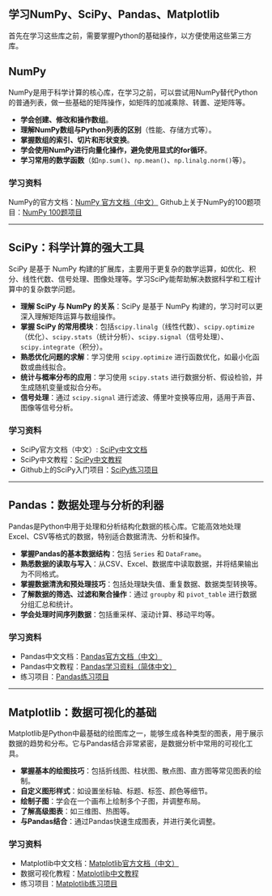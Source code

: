 ## 学习NumPy、SciPy、Pandas、Matplotlib

首先在学习这些库之前，需要掌握Python的基础操作，以方便使用这些第三方库。

## NumPy

NumPy是用于科学计算的核心库，在学习之前，可以尝试用NumPy替代Python的普通列表，做一些基础的矩阵操作，如矩阵的加减乘除、转置、逆矩阵等。

- **学会创建、修改和操作数组**。
- **理解NumPy数组与Python列表的区别**（性能、存储方式等）。
- **掌握数组的索引、切片和形状变换**。
- **学会使用NumPy进行向量化操作，避免使用显式的for循环**。
- **学习常用的数学函数**（如`np.sum()`、`np.mean()`、`np.linalg.norm()`等）。

### 学习资料

NumPy的官方文档：[NumPy 官方文档（中文）](https://www.numpy.org.cn/)
Github上关于NumPy的100题项目：[NumPy 100题项目](https://github.com/rougier/numpy-100)

---

## SciPy：科学计算的强大工具

SciPy 是基于 NumPy 构建的扩展库，主要用于更复杂的数学运算，如优化、积分、线性代数、信号处理、图像处理等。学习SciPy能帮助解决数据科学和工程计算中的复杂数学问题。

- **理解 SciPy 与 NumPy 的关系**：SciPy 是基于 NumPy 构建的，学习时可以更深入理解矩阵运算与数组操作。
- **掌握 SciPy 的常用模块**：包括`scipy.linalg`（线性代数）、`scipy.optimize`（优化）、`scipy.stats`（统计分析）、`scipy.signal`（信号处理）、`scipy.integrate`（积分）。
- **熟悉优化问题的求解**：学习使用 `scipy.optimize` 进行函数优化，如最小化函数或曲线拟合。
- **统计与概率分布的应用**：学习使用 `scipy.stats` 进行数据分析、假设检验，并生成随机变量或拟合分布。
- **信号处理**：通过 `scipy.signal` 进行滤波、傅里叶变换等应用，适用于声音、图像等信号分析。

### 学习资料

- SciPy官方文档（中文）: [SciPy中文文档](https://docs.scipy.org/doc/scipy/reference/index.html)
- SciPy中文教程：[SciPy中文教程](https://scipy-lectures.org/)
- Github上的SciPy入门项目：[SciPy练习项目](https://github.com/scipy/scipy)

---

## Pandas：数据处理与分析的利器

Pandas是Python中用于处理和分析结构化数据的核心库。它能高效地处理Excel、CSV等格式的数据，特别适合数据清洗、分析和操作。

- **掌握Pandas的基本数据结构**：包括 `Series` 和 `DataFrame`。
- **熟悉数据的读取与写入**：从CSV、Excel、数据库中读取数据，并将结果输出为不同格式。
- **掌握数据清洗和预处理技巧**：包括处理缺失值、重复数据、数据类型转换等。
- **了解数据的筛选、过滤和聚合操作**：通过 `groupby` 和 `pivot_table` 进行数据分组汇总和统计。
- **学会处理时间序列数据**：包括重采样、滚动计算、移动平均等。

### 学习资料

- Pandas中文文档：[Pandas官方文档（中文）](https://www.pypandas.cn/)
- Pandas中文教程：[Pandas学习资料（简体中文）](https://github.com/peiss/Pandas-Tutorial)
- 练习项目：[Pandas练习项目](https://github.com/guipsamora/pandas_exercises)

---

## Matplotlib：数据可视化的基础

Matplotlib是Python中最基础的绘图库之一，能够生成各种类型的图表，用于展示数据的趋势和分布。它与Pandas结合非常紧密，是数据分析中常用的可视化工具。

- **掌握基本的绘图技巧**：包括折线图、柱状图、散点图、直方图等常见图表的绘制。
- **自定义图形样式**：如设置坐标轴、标题、标签、颜色等细节。
- **绘制子图**：学会在一个画布上绘制多个子图，并调整布局。
- **了解高级图表**：如三维图、热图等。
- **与Pandas结合**：通过Pandas快速生成图表，并进行美化调整。

### 学习资料

- Matplotlib中文文档：[Matplotlib官方文档（中文）](https://www.matplotlib.org.cn/)
- 数据可视化教程：[Matplotlib中文教程](https://github.com/matplotlib/matplotlib)
- 练习项目：[Matplotlib练习项目](https://github.com/rougier/matplotlib-tutorial)
